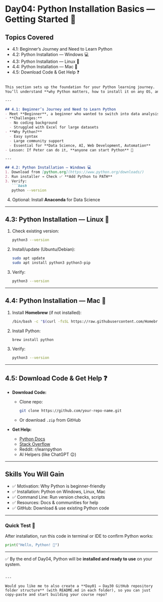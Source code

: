 # Day04: Python Installation Basics — Getting Started 🐍

## Topics Covered
- 4.1: Beginner’s Journey and Need to Learn Python
- 4.2: Python Installation — Windows 💻
- 4.3: Python Installation — Linux 🐧
- 4.4: Python Installation — Mac 🍏
- 4.5: Download Code & Get Help ❓
  

````markdown

This section sets up the foundation for your Python learning journey.  
You’ll understand **why Python matters, how to install it on any OS, and where to get help**.  

---

## 4.1: Beginner’s Journey and Need to Learn Python  
- Meet **Beginner**, a beginner who wanted to switch into data analysis.  
- **Challenges:**  
  - No coding background  
  - Struggled with Excel for large datasets  
- **Why Python?**  
  - Easy syntax  
  - Large community support  
  - Essential for **Data Science, AI, Web Development, Automation**  
- Lesson: If Peter can do it, **anyone can start Python** 🚀  

---

## 4.2: Python Installation — Windows 💻  
1. Download from [python.org](https://www.python.org/downloads/)  
2. Run installer → Check ✅ **Add Python to PATH**  
3. Verify:  
   ```bash
   python --version
````

4. Optional: Install **Anaconda** for Data Science

---

## 4.3: Python Installation — Linux 🐧

1. Check existing version:

   ```bash
   python3 --version
   ```
2. Install/update (Ubuntu/Debian):

   ```bash
   sudo apt update
   sudo apt install python3 python3-pip
   ```
3. Verify:

   ```bash
   python3 --version
   ```

---

## 4.4: Python Installation — Mac 🍏

1. Install **Homebrew** (if not installed):

   ```bash
   /bin/bash -c "$(curl -fsSL https://raw.githubusercontent.com/Homebrew/install/HEAD/install.sh)"
   ```
2. Install Python:

   ```bash
   brew install python
   ```
3. Verify:

   ```bash
   python3 --version
   ```

---

## 4.5: Download Code & Get Help ❓

* **Download Code:**

  * Clone repo:

    ```bash
    git clone https://github.com/your-repo-name.git
    ```
  * Or download `.zip` from GitHub

* **Get Help:**

  * [Python Docs](https://docs.python.org/3/)
  * [Stack Overflow](https://stackoverflow.com/)
  * Reddit: r/learnpython
  * AI Helpers (like ChatGPT 😉)

---

## Skills You Will Gain

* ✅ Motivation: Why Python is beginner-friendly
* ✅ Installation: Python on Windows, Linux, Mac
* ✅ Command Line: Run version checks, scripts
* ✅ Resources: Docs & communities for help
* ✅ GitHub: Download & use existing Python code

---

### Quick Test 🚀

After installation, run this code in terminal or IDE to confirm Python works:

```python
print("Hello, Python! 🎉")
```

---

✅ By the end of Day04, Python will be **installed and ready to use** on your system.

```

---

Would you like me to also create a **Day01 → Day30 GitHub repository folder structure** (with README.md in each folder), so you can just copy-paste and start building your course repo?
```
